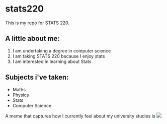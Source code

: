 # stats220

This is my repo for STATS 220. 

## A little about me:

1. I am undertaking a degree in computer science
2. I am taking STATS 220 because I enjoy stats
3. I am interested in learning about Stats


## Subjects i've taken:

* Maths
* Physics
* Stats
* Computer Science

A meme that captures how I currently feel about my university studies is ![](https://c.tenor.com/8druEACXtX8AAAAd/tenor.gif)
